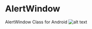 # AlertWindow
AlertWindow Class for Android
![alt text](https://raw.githubusercontent.com/DarkTornado/AlertWindow/master/Example_Image_1.png/to/img.png?raw=true)
